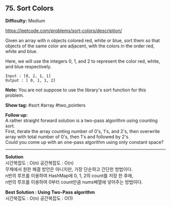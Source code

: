 ## 75. Sort Colors

**Difficulty:** Medium

https://leetcode.com/problems/sort-colors/description/

Given an array with n objects colored red, white or blue, sort them so that objects of the same color are adjacent, with the colors in the order red, white and blue. <br/>

Here, we will use the integers 0, 1, and 2 to represent the color red, white, and blue respectively. <br/>

```
Input : [0, 2, 1, 1]
Output : [ 0, 1, 1, 2]
```

**Note:** You are not suppose to use the library's sort function for this problem.

**Show tag:** \#sort \#array \#two\_pointers

**Follow up:** <br/>
A rather straight forward solution is a two-pass algorithm using counting sort. <br/>
First, iterate the array counting number of 0's, 1's, and 2's, then overwrite array with total number of 0's, then 1's and followed by 2's. <br/>
Could you come up with an one-pass algorithm using only constant space?

-----------------------------------------------

**Solution** <br/>
시간복잡도 : O(n) 공간복잡도 : O(n) <br/>
무제에서 원한 해결 방안은 아니지만, 가장 단순하고 간단한 방법이다. <br/>
n번의 루프를 이용하여 HashMap에 0, 1, 2의 count를 저장 한 후에, <br/>
n번의 루프를 이용하여 0부터 count만큼 nums배열에 넣어주는 방법이다. <br/>

**Best Solution : Using Two-Pass algorithm** <br/>
시간복잡도 : O(n) 공간복잡도 : O(1) <br/>